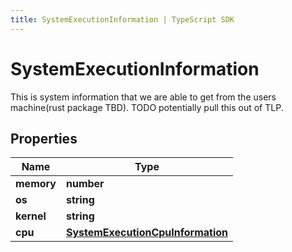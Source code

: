 ```yaml
---
title: SystemExecutionInformation | TypeScript SDK
---
```



# SystemExecutionInformation

This is system information that we are able to get from the users machine(rust package TBD). TODO potentially pull this out of TLP.

## Properties

Name | Type
------------ | -------------
**memory** | **number**
**os** | **string**
**kernel** | **string**
**cpu** | [**SystemExecutionCpuInformation**](SystemExecutionCpuInformation)


